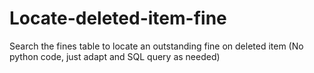 # Locate-deleted-item-fine
Search the fines table to locate an outstanding fine on deleted item (No python code, just adapt and SQL query as needed)
